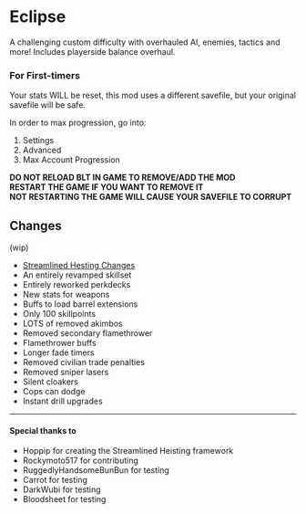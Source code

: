 # Eclipse

A challenging custom difficulty with overhauled AI, enemies, tactics and more! Includes playerside balance overhaul.

### For First-timers
Your stats WILL be reset, this mod uses a different savefile, but your original savefile will be safe.

In order to max progression, go into:
1.  Settings
2.  Advanced
3.  Max Account Progression

**DO NOT RELOAD BLT IN GAME TO REMOVE/ADD THE MOD**<br/>
**RESTART THE GAME IF YOU WANT TO REMOVE IT**<br/>
**NOT RESTARTING THE GAME WILL CAUSE YOUR SAVEFILE TO CORRUPT**<br/>

## Changes
(wip)
- [Streamlined Hesting Changes](https://github.com/segabl/pd2-streamlined-heisting "Streamlined Hesting Changes")
- An entirely revamped skillset
- Entirely reworked perkdecks
- New stats for weapons
- Buffs to load barrel extensions
- Only 100 skillpoints
- LOTS of removed akimbos
- Removed secondary flamethrower
- Flamethrower buffs
- Longer fade timers
- Removed civilian trade penalties
- Removed sniper lasers
- Silent cloakers
- Cops can dodge
- Instant drill upgrades

------------

#### Special thanks to
- Hoppip for creating the Streamlined Heisting framework
- Rockymoto517 for contributing
- RuggedlyHandsomeBunBun for testing
- Carrot for testing
- DarkWubi for testing
- Bloodsheet for testing
